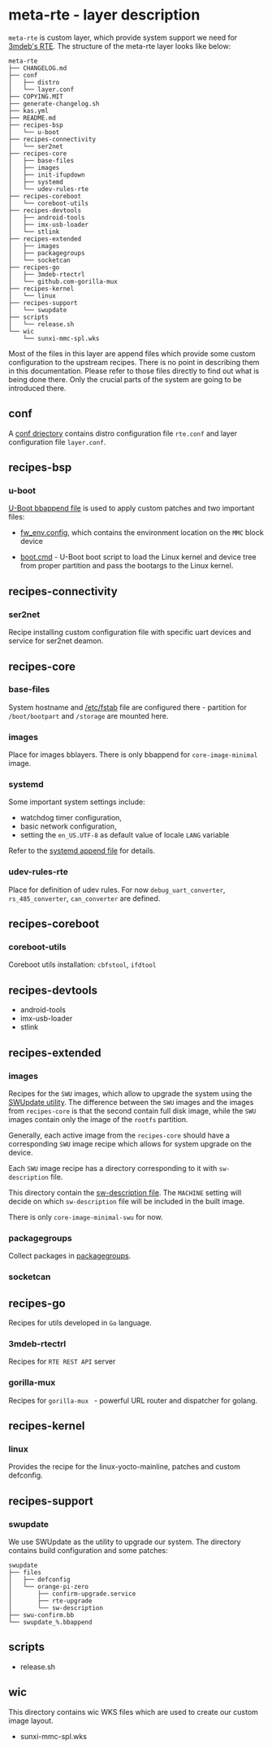 # meta-rte - layer description

`meta-rte` is custom layer, which provide system support we need for
[3mdeb's RTE](https://shop.3mdeb.com/product/rte/).
The structure of the meta-rte layer looks like below:

```
meta-rte
├── CHANGELOG.md
├── conf
│   ├── distro
│   └── layer.conf
├── COPYING.MIT
├── generate-changelog.sh
├── kas.yml
├── README.md
├── recipes-bsp
│   └── u-boot
├── recipes-connectivity
│   └── ser2net
├── recipes-core
│   ├── base-files
│   ├── images
│   ├── init-ifupdown
│   ├── systemd
│   └── udev-rules-rte
├── recipes-coreboot
│   └── coreboot-utils
├── recipes-devtools
│   ├── android-tools
│   ├── imx-usb-loader
│   └── stlink
├── recipes-extended
│   ├── images
│   ├── packagegroups
│   └── socketcan
├── recipes-go
│   ├── 3mdeb-rtectrl
│   └── github.com-gorilla-mux
├── recipes-kernel
│   └── linux
├── recipes-support
│   └── swupdate
├── scripts
│   └── release.sh
└── wic
    └── sunxi-mmc-spl.wks
```

Most of the files in this layer are append files which provide some custom
configuration to the upstream recipes. There is no point in describing them in
this documentation. Please refer to those files directly to find out what is
being done there. Only the crucial parts of the system are going to be
introduced there.

## conf

A [conf driectory](https://gitlab.com/3mdeb/rte/meta-rte/blob/master/conf)
contains distro configuration file `rte.conf` and layer configuration file
`layer.conf`.

## recipes-bsp

### u-boot
[U-Boot bbappend file](https://gitlab.com/3mdeb/rte/meta-rte/blob/master/recipes-bsp/u-boot/u-boot_%25.bbappend)
is used to apply custom patches and two important files:

* [fw_env.config](https://gitlab.com/3mdeb/rte/meta-rte/blob/master/recipes-bsp/u-boot/u-boot/orange-pi-zero/fw_env.config),
which contains the environment location on the `MMC` block device

* [boot.cmd](https://gitlab.com/3mdeb/rte/meta-rte/blob/master/recipes-bsp/u-boot/u-boot/orange-pi-zero/boot.cmd) -
U-Boot boot script to load the Linux kernel and device tree from proper
partition and pass the bootargs to the Linux kernel.

## recipes-connectivity
### ser2net
Recipe installing custom configuration file with specific uart devices and
service for ser2net deamon.

## recipes-core

### base-files
System hostname and [/etc/fstab](https://gitlab.com/3mdeb/rte/meta-rte/blob/master/recipes-core/base-files/base-files/fstab)
file are configured there - partition for `/boot/bootpart` and `/storage` are
mounted here.

### images

Place for images bblayers. There is only bbappend for `core-image-minimal`
image.

### systemd

Some important system settings include:
* watchdog timer configuration,
* basic network configuration,
* setting the `en_US.UTF-8` as default value of locale `LANG` variable

Refer to the [systemd append file](https://gitlab.com/3mdeb/rte/meta-rte/blob/master/recipes-core/systemd/systemd_%25.bbappend)
for details.

### udev-rules-rte

Place for definition of udev rules. For now `debug_uart_converter`,
`rs_485_converter`, `can_converter` are defined.

## recipes-coreboot
### coreboot-utils

Coreboot utils installation: `cbfstool`, `ifdtool`

## recipes-devtools

* android-tools
* imx-usb-loader
* stlink

## recipes-extended
### images

Recipes for the `SWU` images, which allow to upgrade the system using the
[SWUpdate utility](https://sbabic.github.io/swupdate/swupdate.html).
The difference between the `SWU` images and the images from `recipes-core` is
that the second contain full disk image, while the `SWU` images contain only
the image of the `rootfs` partition.

Generally, each active image from the `recipes-core` should have a
corresponding `SWU` image recipe which allows for system upgrade on the device.

Each `SWU` image recipe has a directory corresponding to it with
`sw-description` file.

This directory contain the
[sw-description file](https://sbabic.github.io/swupdate/sw-description.html#introduction).
The `MACHINE` setting will decide on which `sw-description` file will be
included in the built image.

There is only `core-image-minimal-swu` for now.

### packagegroups

Collect packages in [packagegroups](https://www.yoctoproject.org/docs/latest/dev-manual/dev-manual.html#usingpoky-extend-customimage-customtasks).

### socketcan

## recipes-go

Recipes for utils developed in `Go` language.

### 3mdeb-rtectrl

Recipes for `RTE REST API` server

### gorilla-mux

Recipes for `gorilla-mux ` - powerful URL router and dispatcher for golang.


## recipes-kernel
### linux

Provides the recipe for the linux-yocto-mainline, patches and custom defconfig.

## recipes-support
### swupdate

We use SWUpdate as the utility to upgrade our system. The directory contains
build configuration and some patches:

```
swupdate
├── files
│   ├── defconfig
│   └── orange-pi-zero
│       ├── confirm-upgrade.service
│       ├── rte-upgrade
│       └── sw-description
├── swu-confirm.bb
└── swupdate_%.bbappend
```

## scripts

* release.sh

## wic

This directory contains wic WKS files which are used to create our custom image
layout.

* sunxi-mmc-spl.wks
